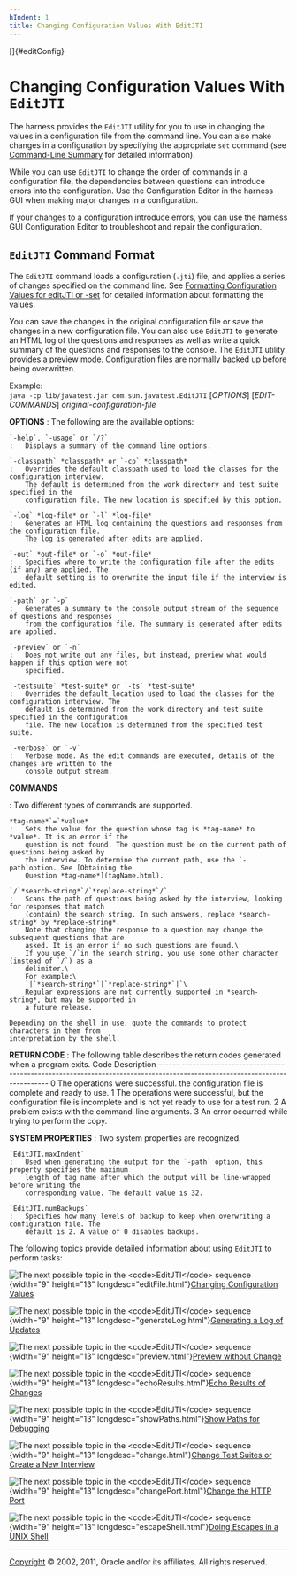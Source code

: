 ```yaml
---
hIndent: 1
title: Changing Configuration Values With EditJTI
---
```


[]{#editConfig}

# Changing Configuration Values With `EditJTI`

The harness provides the `EditJTI` utility for you to use in changing the values in a configuration
file from the command line. You can also make changes in a configuration by specifying the
appropriate `set` command (see [Command-Line Summary](commandLine.html) for detailed information).

While you can use `EditJTI` to change the order of commands in a configuration file, the
dependencies between questions can introduce errors into the configuration. Use the Configuration
Editor in the harness GUI when making major changes in a configuration.

If your changes to a configuration introduce errors, you can use the harness GUI Configuration
Editor to troubleshoot and repair the configuration.

## `EditJTI` Command Format

The `EditJTI` command loads a configuration (`.jti`) file, and applies a series of changes specified
on the command line. See [Formatting Configuration Values for editJTI or -set](configValues.html)
for detailed information about formatting the values.

You can save the changes in the original configuration file or save the changes in a new
configuration file. You can also use `EditJTI` to generate an HTML log of the questions and
responses as well as write a quick summary of the questions and responses to the console. The
`EditJTI` utility provides a preview mode. Configuration files are normally backed up before being
overwritten.

Example:\
`java -cp lib/javatest.jar com.sun.javatest.EditJTI` \[*OPTIONS*\] \[*EDIT-COMMANDS*\]
*original-configuration-file*

**OPTIONS**
:   The following are the available options:

    `-help`, `-usage` or `/?`
    :   Displays a summary of the command line options.

    `-classpath` *classpath* or `-cp` *classpath*
    :   Overrides the default classpath used to load the classes for the configuration interview.
        The default is determined from the work directory and test suite specified in the
        configuration file. The new location is specified by this option.

    `-log` *log-file* or `-l` *log-file*
    :   Generates an HTML log containing the questions and responses from the configuration file.
        The log is generated after edits are applied.

    `-out` *out-file* or `-o` *out-file*
    :   Specifies where to write the configuration file after the edits (if any) are applied. The
        default setting is to overwrite the input file if the interview is edited.

    `-path` or `-p`
    :   Generates a summary to the console output stream of the sequence of questions and responses
        from the configuration file. The summary is generated after edits are applied.

    `-preview` or `-n`
    :   Does not write out any files, but instead, preview what would happen if this option were not
        specified.

    `-testsuite` *test-suite* or `-ts` *test-suite*
    :   Overrides the default location used to load the classes for the configuration interview. The
        default is determined from the work directory and test suite specified in the configuration
        file. The new location is determined from the specified test suite.

    `-verbose` or `-v`
    :   Verbose mode. As the edit commands are executed, details of the changes are written to the
        console output stream.

**COMMANDS**

:   Two different types of commands are supported.

    *tag-name*`=`*value*
    :   Sets the value for the question whose tag is *tag-name* to *value*. It is an error if the
        question is not found. The question must be on the current path of questions being asked by
        the interview. To determine the current path, use the `-path`option. See [Obtaining the
        Question *tag-name*](tagName.html).

    `/`*search-string*`/`*replace-string*`/`
    :   Scans the path of questions being asked by the interview, looking for responses that match
        (contain) the search string. In such answers, replace *search-string* by *replace-string*.
        Note that changing the response to a question may change the subsequent questions that are
        asked. It is an error if no such questions are found.\
        If you use `/`in the search string, you use some other character (instead of `/`) as a
        delimiter.\
        For example:\
        `|`*search-string*`|`*replace-string*`|`\
        Regular expressions are not currently supported in *search-string*, but may be supported in
        a future release.

    Depending on the shell in use, quote the commands to protect characters in them from
    interpretation by the shell.

**RETURN CODE**
:   The following table describes the return codes generated when a program exits.
      Code   Description
      ------ ----------------------------------------------------------------------------------------------------------------------
      0      The operations were successful. the configuration file is complete and ready to use.
      1      The operations were successful, but the configuration file is incomplete and is not yet ready to use for a test run.
      2      A problem exists with the command-line arguments.
      3      An error occurred while trying to perform the copy.

**SYSTEM PROPERTIES**
:   Two system properties are recognized.

    `EditJTI.maxIndent`
    :   Used when generating the output for the `-path` option, this property specifies the maximum
        length of tag name after which the output will be line-wrapped before writing the
        corresponding value. The default value is 32.

    `EditJTI.numBackups`
    :   Specifies how many levels of backup to keep when overwriting a configuration file. The
        default is 2. A value of 0 disables backups.

The following topics provide detailed information about using `EditJTI` to perform tasks:

![The next possible topic in the \<code\>EditJTI\</code\>
sequence](../../images/hg_see_next.gif){width="9" height="13" longdesc="editFile.html"}[Changing
Configuration Values](editFile.html)

![The next possible topic in the \<code\>EditJTI\</code\>
sequence](../../images/hg_see_next.gif){width="9" height="13"
longdesc="generateLog.html"}[Generating a Log of Updates](generateLog.html)

![The next possible topic in the \<code\>EditJTI\</code\>
sequence](../../images/hg_see_next.gif){width="9" height="13" longdesc="preview.html"}[Preview
without Change](preview.html)

![The next possible topic in the \<code\>EditJTI\</code\>
sequence](../../images/hg_see_next.gif){width="9" height="13" longdesc="echoResults.html"}[Echo
Results of Changes](echoResults.html)

![The next possible topic in the \<code\>EditJTI\</code\>
sequence](../../images/hg_see_next.gif){width="9" height="13" longdesc="showPaths.html"}[Show Paths
for Debugging](showPaths.html)

![The next possible topic in the \<code\>EditJTI\</code\>
sequence](../../images/hg_see_next.gif){width="9" height="13" longdesc="change.html"}[Change Test
Suites or Create a New Interview](change.html)

![The next possible topic in the \<code\>EditJTI\</code\>
sequence](../../images/hg_see_next.gif){width="9" height="13" longdesc="changePort.html"}[Change the
HTTP Port](changePort.html)

![The next possible topic in the \<code\>EditJTI\</code\>
sequence](../../images/hg_see_next.gif){width="9" height="13" longdesc="escapeShell.html"}[Doing
Escapes in a UNIX Shell](escapeShell.html)

----------------------------------------------------------------------------------------------------

[Copyright](../copyright.html) © 2002, 2011, Oracle and/or its affiliates. All rights reserved.
